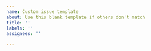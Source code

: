 ```yaml
---
name: Custom issue template
about: Use this blank template if others don't match
title: ''
labels: ''
assignees: ''

---
```



